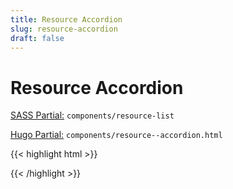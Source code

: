 ```yaml
---
title: Resource Accordion
slug: resource-accordion
draft: false
---
```


<!-- Header -->
<div class="styleguide__content border-b border-oat-light pb-8 mb-12">
  <h1>Resource Accordion</h1>
  <p><u>SASS Partial:</u> <code>components/resource-list</code></p>
  <p><u>Hugo Partial:</u> <code>components/resource--accordion.html</code></p>
</div>

<!-- Result -->
<div class="styleguide__result">
  <div class="resources -accordion">
    <accordion class="resource__item | toggle-text">
      <!-- Header -->
      <template slot="accordion-header">
        <div class="resource__main">
          <div class="resource__descr">
            <h2 class="header | header-md mb-2 md:mb-0">
              Can I change my pledge?
            </h2>
            <div class="paragraphs -sm">
              <p>Lorem ipsum dolor sit amet consectetur, adipisicing elit.</p>
            </div>
          </div>
          <div class="resource__action | accordion-icon">
            <button class="link -icon -green -sm">
              <span
                class="text | toggle-text__text"
                data-active="Less"
                data-default="Learn More"
              ></span
              ><span class="icon | icon--arrow -xs -stroke-4"
                ><svg viewbox="0 0 13 39" xmlns="http://www.w3.org/2000/svg">
                  <polyline
                    class="stroke"
                    points="0.9,38.5 11.9,19.5 0.9,0.5"
                    stroke="currentColor"
                  ></polyline></svg
              ></span>
            </button>
          </div>
        </div>
      </template>
      <!-- Content -->
      <template slot="accordion-content">
        <div
          class="resource__extended-content | article-copy paragraphs -xs | my-8"
        >
          <h6>Descriptive Header 6</h6>
          <p>
            This is all option, of course. Lorem ipsum dolor sit amet
            consectetur adipisicing elit. Et eos totam,
            <a href="http://example.com" target="_blank">this is a link</a>
            eaque illo minima inventore ad, ratione neque laboriosam labore
            tempore nihil, debitis aperiam ut? Unde ipsam recusandae facere
            accusamus.
          </p>
          <p>
            This is all option, of course. Lorem ipsum dolor sit amet
            consectetur adipisicing elit. Et eos totam, eaque illo minima
            inventore ad, ratione neque laboriosam labore tempore nihil, debitis
            aperiam ut? Unde ipsam recusandae facere accusamus.
          </p>
        </div>
      </template>
    </accordion>
  </div>
</div>

<!-- Markup -->
{{< highlight html  >}}
<div class="resources -accordion">
  <accordion class="resource__item | toggle-text">
    <!-- Header -->
    <template slot="accordion-header">
      <div class="resource__main">
        <div class="resource__descr">
          <h2 class="header | header-md mb-2 md:mb-0">
            Can I change my pledge?
          </h2>
          <div class="paragraphs -sm">
            <p>Lorem ipsum dolor sit amet consectetur, adipisicing elit.</p>
          </div>
        </div>
        <div class="resource__action | accordion-icon">
          <button class="link -icon -green -sm">
            <span
              class="text | toggle-text__text"
              data-active="Less"
              data-default="Learn More"
            ></span
            ><span class="icon | icon--arrow -xs -stroke-4"
              ><svg viewbox="0 0 13 39" xmlns="http://www.w3.org/2000/svg">
                <polyline
                  class="stroke"
                  points="0.9,38.5 11.9,19.5 0.9,0.5"
                  stroke="currentColor"
                ></polyline></svg
            ></span>
          </button>
        </div>
      </div>
    </template>
    <!-- Content -->
    <template slot="accordion-content">
      <div
        class="resource__extended-content | article-copy paragraphs -xs | my-8"
      >
        <h6>Descriptive Header 6</h6>
        <p>
          This is all option, of course. Lorem ipsum dolor sit amet consectetur
          adipisicing elit. Et eos totam,
          <a href="http://example.com" target="_blank">this is a link</a>
          eaque illo minima inventore ad, ratione neque laboriosam labore
          tempore nihil, debitis aperiam ut? Unde ipsam recusandae facere
          accusamus.
        </p>
        <p>
          This is all option, of course. Lorem ipsum dolor sit amet consectetur
          adipisicing elit. Et eos totam, eaque illo minima inventore ad,
          ratione neque laboriosam labore tempore nihil, debitis aperiam ut?
          Unde ipsam recusandae facere accusamus.
        </p>
      </div>
    </template>
  </accordion>
</div>
{{< /highlight >}}

